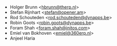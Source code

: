 - Holger Brunn \<<hbrunn@therp.nl>\>
- Stefan Rijnhart \<<stefan@opener.am>\>
- Rod Schouteden \<<rod.schouteden@dynapps.be>\>
- Robin Goots \<<robin.goots@dynapps.be>\>
- Foram Shah \<<foram.shah@initos.com>\>
- Emiel van Bokhoven \<<emiel@360erp.nl>\>
- Anjeel Haria
